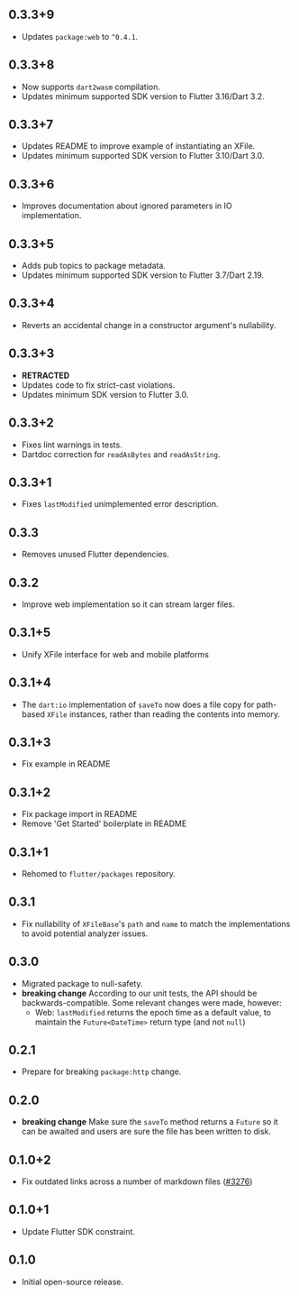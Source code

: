 ## 0.3.3+9

* Updates `package:web` to `^0.4.1`.

## 0.3.3+8

* Now supports `dart2wasm` compilation.
* Updates minimum supported SDK version to Flutter 3.16/Dart 3.2.

## 0.3.3+7

* Updates README to improve example of instantiating an XFile.
* Updates minimum supported SDK version to Flutter 3.10/Dart 3.0.

## 0.3.3+6

* Improves documentation about ignored parameters in IO implementation.

## 0.3.3+5

* Adds pub topics to package metadata.
* Updates minimum supported SDK version to Flutter 3.7/Dart 2.19.

## 0.3.3+4

* Reverts an accidental change in a constructor argument's nullability.

## 0.3.3+3

* **RETRACTED**
* Updates code to fix strict-cast violations.
* Updates minimum SDK version to Flutter 3.0.

## 0.3.3+2

* Fixes lint warnings in tests.
* Dartdoc correction for `readAsBytes` and `readAsString`.

## 0.3.3+1

* Fixes `lastModified` unimplemented error description.

## 0.3.3

* Removes unused Flutter dependencies.

## 0.3.2

* Improve web implementation so it can stream larger files.

## 0.3.1+5

* Unify XFile interface for web and mobile platforms

## 0.3.1+4

* The `dart:io` implementation of `saveTo` now does a file copy for path-based
  `XFile` instances, rather than reading the contents into memory.

## 0.3.1+3

* Fix example in README

## 0.3.1+2

* Fix package import in README
* Remove 'Get Started' boilerplate in README

## 0.3.1+1

* Rehomed to `flutter/packages` repository.

## 0.3.1

* Fix nullability of `XFileBase`'s `path` and `name` to match the
  implementations to avoid potential analyzer issues.

## 0.3.0

* Migrated package to null-safety.
* **breaking change** According to our unit tests, the API should be backwards-compatible. Some relevant changes were made, however:
  * Web: `lastModified` returns the epoch time as a default value, to maintain the `Future<DateTime>` return type (and not `null`)

## 0.2.1

* Prepare for breaking `package:http` change.

## 0.2.0

* **breaking change** Make sure the `saveTo` method returns a `Future` so it can be awaited and users are sure the file has been written to disk.

## 0.1.0+2

* Fix outdated links across a number of markdown files ([#3276](https://github.com/flutter/plugins/pull/3276))

## 0.1.0+1

* Update Flutter SDK constraint.

## 0.1.0

* Initial open-source release.
